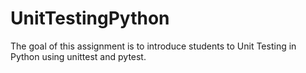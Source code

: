 # UnitTestingPython
The goal of this assignment is to introduce students to Unit Testing in Python using unittest and pytest. 
